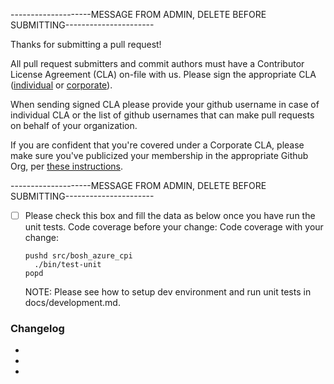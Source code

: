--------------------MESSAGE FROM ADMIN, DELETE BEFORE SUBMITTING----------------------

Thanks for submitting a pull request!

All pull request submitters and commit authors must have a Contributor License Agreement (CLA) on-file with us. Please sign the appropriate CLA ([individual](http://cloudfoundry.org/pdfs/CFF_Individual_CLA.pdf) or [corporate](http://cloudfoundry.org/pdfs/CFF_Corporate_CLA.pdf)).

When sending signed CLA please provide your github username in case of individual CLA or the list of github usernames that can make pull requests on behalf of your organization.

If you are confident that you're covered under a Corporate CLA, please make sure you've publicized your membership in the appropriate Github Org, per [these instructions](https://help.github.com/articles/publicizing-or-concealing-organization-membership/).

--------------------MESSAGE FROM ADMIN, DELETE BEFORE SUBMITTING----------------------

- [ ] Please check this box and fill the data as below once you have run the unit tests.
      Code coverage before your change: 
      Code coverage with your change:   

  ```
  pushd src/bosh_azure_cpi
    ./bin/test-unit
  popd
  ```

  NOTE: Please see how to setup dev environment and run unit tests in docs/development.md.

### Changelog

* 
* 
* 
